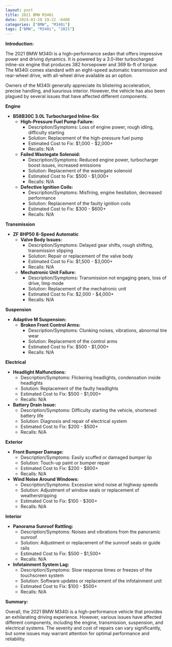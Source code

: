 ```yaml
---
layout: post
title: 2021 BMW M340i
date: 2024-03-28 19:22 -0400
categories: ["BMW", "M340i"]
tags: ["BMW", "M340i", "2021"]
---
```

**Introduction:**

The 2021 BMW M340i is a high-performance sedan that offers impressive power and driving dynamics. It is powered by a 3.0-liter turbocharged inline-six engine that produces 382 horsepower and 369 lb-ft of torque. The M340i comes standard with an eight-speed automatic transmission and rear-wheel drive, with all-wheel drive available as an option.

Owners of the M340i generally appreciate its blistering acceleration, precise handling, and luxurious interior. However, the vehicle has also been plagued by several issues that have affected different components.

**Engine**

* **B58B30C 3.0L Turbocharged Inline-Six**
    * **High-Pressure Fuel Pump Failure:**
        * Description/Symptoms: Loss of engine power, rough idling, difficulty starting
        * Solution: Replacement of the high-pressure fuel pump
        * Estimated Cost to Fix: $1,000 - $2,000+
        * Recalls: N/A
    * **Failed Wastegate Solenoid:**
        * Description/Symptoms: Reduced engine power, turbocharger boost issues, increased emissions
        * Solution: Replacement of the wastegate solenoid
        * Estimated Cost to Fix: $500 - $1,000+
        * Recalls: N/A
    * **Defective Ignition Coils:**
        * Description/Symptoms: Misfiring, engine hesitation, decreased performance
        * Solution: Replacement of the faulty ignition coils
        * Estimated Cost to Fix: $300 - $600+
        * Recalls: N/A

**Transmission**

* **ZF 8HP50 8-Speed Automatic**
    * **Valve Body Issues:**
        * Description/Symptoms: Delayed gear shifts, rough shifting, transmission slipping
        * Solution: Repair or replacement of the valve body
        * Estimated Cost to Fix: $1,500 - $3,000+
        * Recalls: N/A
    * **Mechatronic Unit Failure:**
        * Description/Symptoms: Transmission not engaging gears, loss of drive, limp mode
        * Solution: Replacement of the mechatronic unit
        * Estimated Cost to Fix: $2,000 - $4,000+
        * Recalls: N/A

**Suspension**

* **Adaptive M Suspension:**
    * **Broken Front Control Arms:**
        * Description/Symptoms: Clunking noises, vibrations, abnormal tire wear
        * Solution: Replacement of the control arms
        * Estimated Cost to Fix: $500 - $1,000+
        * Recalls: N/A

**Electrical**

* **Headlight Malfunctions:**
    * Description/Symptoms: Flickering headlights, condensation inside headlights
    * Solution: Replacement of the faulty headlights
    * Estimated Cost to Fix: $500 - $1,000+
    * Recalls: N/A
* **Battery Drain Issue:**
    * Description/Symptoms: Difficulty starting the vehicle, shortened battery life
    * Solution: Diagnosis and repair of electrical system
    * Estimated Cost to Fix: $200 - $500+
    * Recalls: N/A

**Exterior**

* **Front Bumper Damage:**
    * Description/Symptoms: Easily scuffed or damaged bumper lip
    * Solution: Touch-up paint or bumper repair
    * Estimated Cost to Fix: $200 - $800+
    * Recalls: N/A
* **Wind Noise Around Windows:**
    * Description/Symptoms: Excessive wind noise at highway speeds
    * Solution: Adjustment of window seals or replacement of weatherstripping
    * Estimated Cost to Fix: $100 - $300+
    * Recalls: N/A

**Interior**

* **Panorama Sunroof Rattling:**
    * Description/Symptoms: Noises and vibrations from the panoramic sunroof
    * Solution: Adjustment or replacement of the sunroof seals or guide rails
    * Estimated Cost to Fix: $500 - $1,500+
    * Recalls: N/A
* **Infotainment System Lag:**
    * Description/Symptoms: Slow response times or freezes of the touchscreen system
    * Solution: Software updates or replacement of the infotainment unit
    * Estimated Cost to Fix: $100 - $500+
    * Recalls: N/A

**Summary:**

Overall, the 2021 BMW M340i is a high-performance vehicle that provides an exhilarating driving experience. However, various issues have affected different components, including the engine, transmission, suspension, and electrical systems. The severity and cost of repairs can vary significantly, but some issues may warrant attention for optimal performance and reliability.
